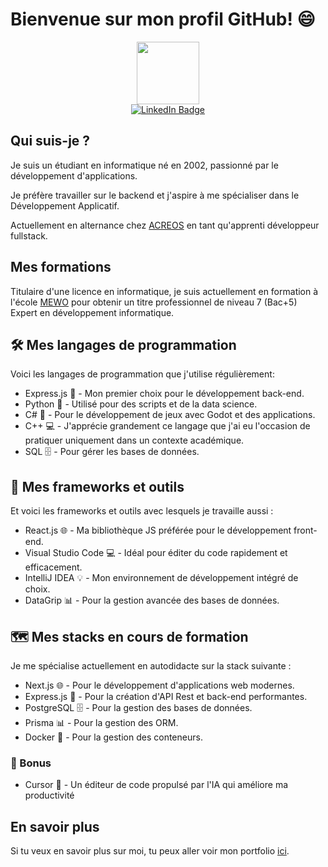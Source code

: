 # Bienvenue sur mon profil GitHub! 😄

<div id="header" align="center">
  <img src="https://media.giphy.com/media/SHjOSDkKZ18qOHA5B5/giphy.gif" width="100"/>
  <div id="badges">
    <a href="https://www.linkedin.com/in/colin-thuillier-161447250/" target="_blank" rel="noopener noreferrer">
        <img src="https://img.shields.io/badge/LinkedIn-blue?style=for-the-badge&logo=linkedin&logoColor=white" alt="LinkedIn Badge"/>
    </a>
  </div>
</div>

<div id="body">
  <h2>Qui suis-je ?</h2>
    <p>Je suis un étudiant en informatique né en 2002, passionné par le développement d'applications. 
    <p>Je préfère travailler sur le backend et j'aspire à me spécialiser dans le Développement Applicatif.</p>
    <p>Actuellement en alternance chez <a href="https://acreos.eu/" target="_blank" rel="noopener noreferrer">ACREOS</a> en tant qu'apprenti développeur fullstack.</p>
    
  <h2>Mes formations</h2>
    <p>Titulaire d'une licence en informatique, je suis actuellement en formation à l'école <a href="https://www.mewo.fr/formations/informatique/" target="_blank" rel="noopener noreferrer">MEWO</a> pour obtenir un titre professionnel de niveau 7 (Bac+5) Expert en développement informatique.</p>
    
  <h2>🛠️ Mes langages de programmation</h2>
    <p>Voici les langages de programmation que j'utilise régulièrement:</p>
    <ul>
        <li>Express.js 🚀 - Mon premier choix pour le développement back-end.</li>
        <li>Python 🐍 - Utilisé pour des scripts et de la data science.</li>
        <li>C# 🔷 - Pour le développement de jeux avec Godot et des applications.</li>
        <li>C++ 💻 - J'apprécie grandement ce langage que j'ai eu l'occasion de pratiquer uniquement dans un contexte académique.</li>
        <li>SQL 🗄️ - Pour gérer les bases de données.</li>
    </ul>
    
  <h2>🔧 Mes frameworks et outils</h2>
    <p>Et voici les frameworks et outils avec lesquels je travaille aussi :</p>
    <ul>
        <li>React.js 🌐 - Ma bibliothèque JS préférée pour le développement front-end.</li>
        <li>Visual Studio Code 💻 - Idéal pour éditer du code rapidement et efficacement.</li>
        <li>IntelliJ IDEA 💡 - Mon environnement de développement intégré de choix.</li>
        <li>DataGrip 📊 - Pour la gestion avancée des bases de données.</li>
    </ul>

  <h2>🗺️ Mes stacks en cours de formation</h2>
    <p>Je me spécialise actuellement en autodidacte sur la stack suivante :</p>
    <ul>
        <li>Next.js 🌐 - Pour le développement d'applications web modernes.</li>
        <li>Express.js 🚀 - Pour la création d'API Rest et back-end performantes.</li>
        <li>PostgreSQL 🗄️ - Pour la gestion des bases de données.</li>
        <li>Prisma 📊 - Pour la gestion des ORM.</li>
        <li>Docker 🐳 - Pour la gestion des conteneurs.</li>
    </ul>
    <h3>🎯 Bonus</h3>
    <ul>
        <li>Cursor 🤖 - Un éditeur de code propulsé par l'IA qui améliore ma productivité </li>
    </ul>

  <h2>En savoir plus</h2>
    <p>Si tu veux en savoir plus sur moi, tu peux aller voir mon portfolio <a href="https://colinthuillier.fr/" target="_blank" rel="noopener noreferrer">ici</a>.</p>
</div>
